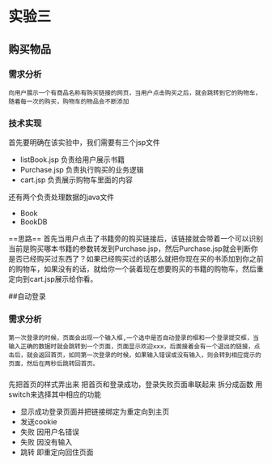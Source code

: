# 实验三
## 购买物品
### 需求分析
`向用户展示一个有商品名称有购买链接的网页，当用户点击购买之后，就会跳转到它的购物车，随着每一次的购买，购物车的物品会不断添加` 
### 技术实现
首先要明确在该实验中，我们需要有三个jsp文件
+ listBook.jsp 负责给用户展示书籍
+ Purchase.jsp 负责执行购买的业务逻辑 
+ cart.jsp 负责展示购物车里面的内容

还有两个负责处理数据的java文件
+ Book
+ BookDB

==思路== 
首先当用户点击了书籍旁的购买链接后，该链接就会带着一个可以识别当前是购买哪本书籍的参数转发到Purchase.jsp，然后Purchase.jsp就会判断你是否已经购买过东西了？如果已经购买过的话那么就把你现在买的书添加到你之前的购物车，如果没有的话，就给你一个装着现在想要购买的书籍的购物车，然后重定向到cart.jsp展示给你看。


##自动登录 
### 需求分析
`第一次登录的时候，页面会出现一个输入框,一个选中是否自动登录的框和一个登录提交框，当输入正确的数据时就会跳转到一个页面，页面显示欢迎xxx，后面接着会有一个退出的链接，点击后，就会返回首页，如同第一次登录的时候，如果输入错误或没有输入，则会转到相应提示的页面，然后在两秒后跳转回首页。` 

### 
先把首页的样式弄出来
把首页和登录成功，登录失败页面串联起来
拆分成函数 用switch来选择其中相应的功能
+ 显示成功登录页面并把链接绑定为重定向到主页
+ 发送cookie
+ 失败 因用户名错误
+ 失败 因没有输入 
+ 跳转 即重定向回住页面

